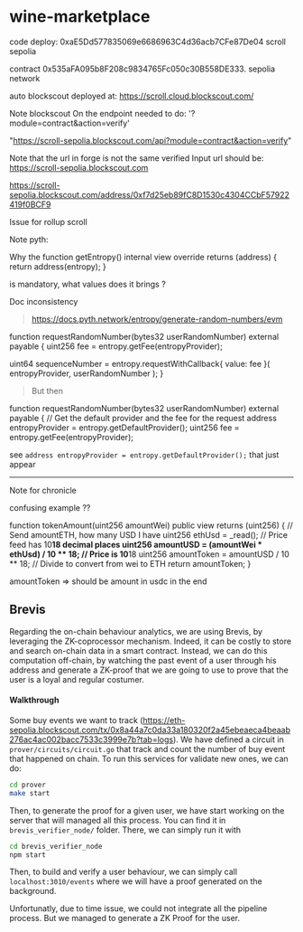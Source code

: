 # wine-marketplace

code deploy: 0xaE5Dd577835069e6686963C4d36acb7CFe87De04
scroll sepolia


contract 0x535aFA095b8F208c9834765Fc050c30B558DE333.
sepolia network


auto blockscout deployed at: https://scroll.cloud.blockscout.com/




Note blockscout 
On the endpoint needed to do: '?module=contract&action=verify'

 "https://scroll-sepolia.blockscout.com/api?module=contract&action=verify"


Note that the url in forge is not the same verified
Input url should be: https://scroll-sepolia.blockscout.com

https://scroll-sepolia.blockscout.com/address/0xf7d25eb89fC8D1530c4304CCbF57922419f0BCF9



Issue for rollup scroll



Note pyth:

Why the 
 function getEntropy() internal view override returns (address) {
    return address(entropy);
  }

  is mandatory, what values does it brings ? 



Doc inconsistency

> https://docs.pyth.network/entropy/generate-random-numbers/evm

function requestRandomNumber(bytes32 userRandomNumber) external payable {
  uint256 fee = entropy.getFee(entropyProvider);
 
  uint64 sequenceNumber = entropy.requestWithCallback{ value: fee }(
    entropyProvider,
    userRandomNumber
  );
}
 

> But then 

 function requestRandomNumber(bytes32 userRandomNumber) external payable {
    // Get the default provider and the fee for the request
    address entropyProvider = entropy.getDefaultProvider();
    uint256 fee = entropy.getFee(entropyProvider);
 


 see `address entropyProvider = entropy.getDefaultProvider();`
that just appear



------------
Note for chronicle 

confusing example ??

   function tokenAmount(uint256 amountWei) public view returns (uint256) {
        // Send amountETH, how many USD I have
        uint256 ethUsd = _read(); // Price feed has 10**18 decimal places
        uint256 amountUSD = (amountWei * ethUsd) / 10 ** 18; // Price is 10**18
        uint256 amountToken = amountUSD / 10 ** 18; // Divide to convert from wei to ETH
        return amountToken;
    }


amountToken => should be amount in usdc in the end



## Brevis

Regarding the on-chain behaviour analytics, we are using Brevis, by leveraging the ZK-coprocessor mechanism. Indeed, it can be costly to store and search on-chain data in a smart contract. Instead, we can do this computation off-chain, by watching the past event of a user through his address and generate a ZK-proof that we are going to use to prove that the user is a loyal and regular costumer.

#### Walkthrough

Some buy events we want to track (https://eth-sepolia.blockscout.com/tx/0x8a44a7c0da33a180320f2a45ebeaeca4beaab276ac4ac002bacc7533c3999e7b?tab=logs). We have defined a circuit in `prover/circuits/circuit.go` that track and count the number of buy event that happened on chain. To run this services for validate new ones, we can do:

```bash
cd prover
make start
```

Then, to generate the proof for a given user, we have start working on the server that will managed all this process. You can find it in `brevis_verifier_node/` folder. There, we can simply run it with 

```bash
cd brevis_verifier_node
npm start
```

Then, to build and verify a user behaviour, we can simply call `localhost:3010/events` where we will have a proof generated on the background.

Unfortunatly, due to time issue, we could not integrate all the pipeline process. But we managed to generate a ZK Proof for the user.

